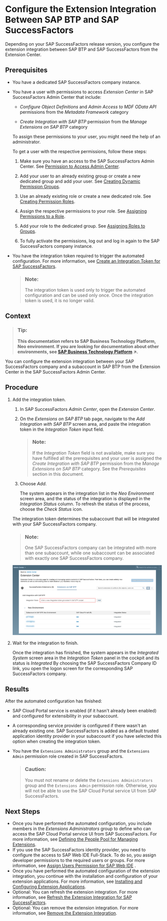<!-- loio09bb734cf5614896a4cdb66f3e1528ec -->

# Configure the Extension Integration Between SAP BTP and SAP SuccessFactors

Depending on your SAP SuccessFactors release version, you configure the extension integration between SAP BTP and SAP SuccessFactors from the Extension Center.



## Prerequisites

-   You have a dedicated SAP SuccessFactors company instance.

-   You have a user with permissions to access *Extension Center* in SAP SuccessFactors Admin Center that include:

    -   *Configure Object Definitions* and *Admin Access to MDF OData API* permissions from the *Metadata Framework* category

    -   *Create Integration with SAP BTP* permission from the *Manage Extensions on SAP BTP* category


    To assign these permissions to your user, you might need the help of an administrator.

    To get a user with the respective permissions, follow these steps:

    1.  Make sure you have an access to the SAP SuccessFactors Admin Center. See [Permission to Access Admin Center](https://help.sap.com/viewer/6c9f794920b947648737d914a669f195/latest/en-US/83c5a81ecd51478db1dcc23835f80339.html).

    2.  Add your user to an already existing group or create a new dedicated group and add your user. See [Creating Dynamic Permission Groups](https://help.sap.com/viewer/b569eee64d3f4159b2b5272ba7d6b127/LATEST/en-US/6adf50f40a86406a917a54ce7fd2131b.html).

    3.  Use an already existing role or create a new dedicated role. See [Creating Permission Roles](https://help.sap.com/viewer/b569eee64d3f4159b2b5272ba7d6b127/LATEST/en-US/6d8998d9504843a58fe299ff6935a268.html).

    4.  Assign the respective permissions to your role. See [Assigning Permissions to a Role](https://help.sap.com/viewer/b569eee64d3f4159b2b5272ba7d6b127/LATEST/en-US/f412b2160c2348b8b357fb3f6290d4b8.html).

    5.  Add your role to the dedicated group. See [Assigning Roles to Groups](https://help.sap.com/viewer/b569eee64d3f4159b2b5272ba7d6b127/LATEST/en-US/fbaadf758e00485893d6f099e9f342fa.html).

    6.  To fully activate the permissions, log out and log in again to the SAP SuccessFactors company instance.


-   You have the integration token required to trigger the automated configuration. For more information, see [Create an Integration Token for SAP SuccessFactors](create-an-integration-token-for-sap-successfactors-6ef1e3b.md).

    > ### Note:  
    > The integration token is used only to trigger the automated configuration and can be used only once. Once the integration token is used, it is no longer valid.




## Context

> ### Tip:  
> **This documentation refers to SAP Business Technology Platform, Neo environment. If you are looking for documentation about other environments, see [SAP Business Technology Platform](https://help.sap.com/viewer/65de2977205c403bbc107264b8eccf4b/Cloud/en-US/6a2c1ab5a31b4ed9a2ce17a5329e1dd8.html "SAP Business Technology Platform (SAP BTP) is an integrated offering comprised of four technology portfolios: database and data management, application development and integration, analytics, and intelligent technologies. The platform offers users the ability to turn data into business value, compose end-to-end business processes, and build and extend SAP applications quickly.") :arrow_upper_right:.**

You can configure the extension integration between your SAP SuccessFactors company and a subaccount in SAP BTP from the Extension Center in the SAP SuccessFactors Admin Center.



## Procedure

1.  Add the integration token.

    1.  In SAP SuccessFactors *Admin Center*, open the *Extension Center*.

    2.  On the *Extensions on SAP BTP* tab page, navigate to the *Add Integration with SAP BTP* screen area, and paste the integration token in the *Integration Token* input field.

        > ### Note:  
        > If the *Integration Token* field is not available, make sure you have fulfilled all the prerequisites and your user is assigned the *Create Integration with SAP BTP* permission from the *Manage Extensions on SAP BTP* category. See the *Prerequisites* section in this document.

    3.  Choose *Add*.

        The system appears in the integration list in the *Neo Environment* screen area, and the status of the integration is displayed in the *Integration Status* column. To refresh the status of the process, choose the *Check Status* icon.


    The integration token determines the subaccount that will be integrated with your SAP SuccessFactors company.

    > ### Note:  
    > One SAP SuccessFactors company can be integrated with more than one subaccount, while one subaccount can be associated with exactly one SAP SuccessFactors company.

    ![](images/Configure_the_Integration_in_the_Extension_Center_in_the_Neo_Environment_0e68909.png)

2.  Wait for the integration to finish.

    Once the integration has finished, the system appears in the *Integrated System* screen area in the *Integration Token* panel in the cockpit and its status is *Integrated* By choosing the SAP SuccessFactors Company ID link, you open the logon screen for the corresponding SAP SuccessFactors company.




<a name="loio09bb734cf5614896a4cdb66f3e1528ec__result_qh1_lks_yqb"/>

## Results

After the automated configuration has finished:

-   SAP Cloud Portal service is enabled \(if it hasn't already been enabled\) and configured for extensibility in your subaccount.
-   A corresponding service provider is configured if there wasn't an already existing one. SAP SuccessFactors is added as a default trusted application identity provider in your subaccount if you have selected this option when creating the integration token.
-   You have the `Extensions Administrators` group and the `Extensions Admin` permission role created in SAP SuccessFactors.

    > ### Caution:  
    > You must not rename or delete the `Extensions Administrators` group and the `Extensions Admin` permission role. Otherwise, you will not be able to use the SAP Cloud Portal service UI from SAP SuccessFactors.




## Next Steps

-   Once you have performed the automated configuration, you include members in the *Extensions Administrators* group to define who can access the SAP Cloud Portal service UI from SAP SuccessFactors. For more information, see [Defining the People Pool for Managing Extensions](defining-the-people-pool-for-managing-extensions-ccd49f2.md).
-   If you use the SAP SuccessFactors identity provider, you need to configure the access to SAP Web IDE Full-Stack. To do so, you assign developer permissions to the required users or groups. For more information, see [Assign Users Permission for SAP Web IDE](https://help.sap.com/viewer/825270ffffe74d9f988a0f0066ad59f0/CF/en-US/102a024b1e344c54a0df7d835163b039.html) .
-   Once you have performed the automated configuration of the extension integration, you continue with the installation and configuration of your extension applications. For more information, see [Installing and Configuring Extension Applications](installing-and-configuring-extension-applications-fd92f74.md).
-   Optional: You can refresh the extension integration. For more information, see [Refresh the Extension Integration for SAP SuccessFactors](refresh-the-extension-integration-for-sap-successfactors-9d3f809.md).
-   Optional: You can remove the extension integration. For more information, see [Remove the Extension Integration](remove-the-extension-integration-e73bc61.md).

